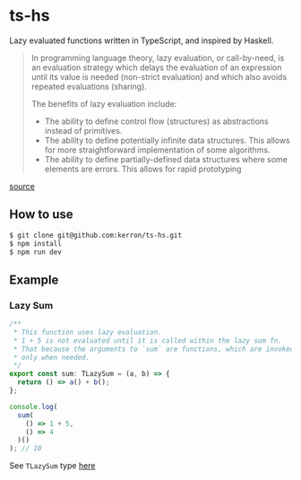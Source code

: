 # ts-hs

Lazy evaluated functions written in TypeScript, and inspired by Haskell.

> In programming language theory, lazy evaluation, or call-by-need, is an evaluation strategy which delays the evaluation of an expression until its value is needed (non-strict evaluation) and which also avoids repeated evaluations (sharing).
>
> The benefits of lazy evaluation include:
>
> - The ability to define control flow (structures) as abstractions instead of primitives.
> - The ability to define potentially infinite data structures. This allows for more straightforward implementation of some algorithms.
> - The ability to define partially-defined data structures where some elements are errors. This allows for rapid prototyping

[source](https://en.wikipedia.org/wiki/Lazy_evaluation)

## How to use

```bash
$ git clone git@github.com:kerron/ts-hs.git
$ npm install
$ npm run dev
```

## Example

### Lazy Sum

```js
/**
 * This function uses lazy evaluation.
 * 1 + 5 is not evaluated until it is called within the lazy sum fn.
 * That because the arguments to `sum` are functions, which are invoked
 * only when needed.
 */
export const sum: TLazySum = (a, b) => {
  return () => a() + b();
};

console.log(
  sum(
    () => 1 + 5,
    () => 4
  )()
); // 10
```

See `TLazySum` type [here](https://github.com/kerron/ts-hs/blob/main/src/types/types.ts)
